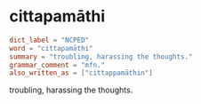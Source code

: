 # cittapamāthi

``` toml
dict_label = "NCPED"
word = "cittapamāthi"
summary = "troubling, harassing the thoughts."
grammar_comment = "mfn."
also_written_as = ["cittappamāthin"]
```

troubling, harassing the thoughts.

